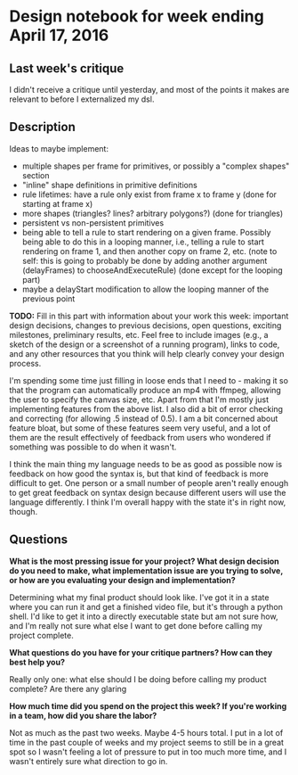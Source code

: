 # Design notebook for week ending April 17, 2016

## Last week's critique

I didn't receive a critique until yesterday, and most of the points it makes are relevant to before I externalized my dsl.

## Description

Ideas to maybe implement:

- multiple shapes per frame for primitives, or possibly a "complex shapes" section
- "inline" shape definitions in primitive definitions
- rule lifetimes: have a rule only exist from frame x to frame y (done for starting at frame x)
- more shapes (triangles? lines? arbitrary polygons?) (done for triangles)
- persistent vs non-persistent primitives
- being able to tell a rule to start rendering on a given frame. Possibly being able to do this in a looping manner, i.e., telling a rule to start rendering on frame 1, and then another copy on frame 2, etc. (note to self: this is going to probably be done by adding another argument (delayFrames) to chooseAndExecuteRule) (done except for the looping part)
- maybe a delayStart modification to allow the looping manner of the previous point

**TODO:** Fill in this part with information about your work this week:
important design decisions, changes to previous decisions, open questions,
exciting milestones, preliminary results, etc. Feel free to include images
(e.g., a sketch of the design or a screenshot of a running program), links to
code, and any other resources that you think will help clearly convey your
design process.

I'm spending some time just filling in loose ends that I need to - making it so that the program can automatically produce an mp4 with ffmpeg, allowing the user to specify the canvas size, etc. Apart from that I'm mostly just implementing features from the above list. I also did a bit of error checking and correcting (for allowing .5 instead of 0.5). I am a bit concerned about feature bloat, but some of these features seem very useful, and a lot of them are the result effectively of feedback from users who wondered if something was possible to do when it wasn't. 

I think the main thing my language needs to be as good as possible now is feedback on how good the syntax is, but that kind of feedback is more difficult to get. One person or a small number of people aren't really enough to get great feedback on syntax design because different users will use the language differently. I think I'm overall happy with the state it's in right now, though. 

## Questions

**What is the most pressing issue for your project? What design decision do
you need to make, what implementation issue are you trying to solve, or how
are you evaluating your design and implementation?**

Determining what my final product should look like. I've got it in a state where you can run it and get a finished video file, but it's through a python shell. I'd like to get it into a directly executable state but am not sure how, and I'm really not sure what else I want to get done before calling my project complete.

**What questions do you have for your critique partners? How can they best help
you?**

Really only one: what else should I be doing before calling my product complete? Are there any glaring 

**How much time did you spend on the project this week? If you're working in a
team, how did you share the labor?**

Not as much as the past two weeks. Maybe 4-5 hours total. I put in a lot of time in the past couple of weeks and my project seems to still be in a great spot so I wasn't feeling a lot of pressure to put in too much more time, and I wasn't entirely sure what direction to go in.
